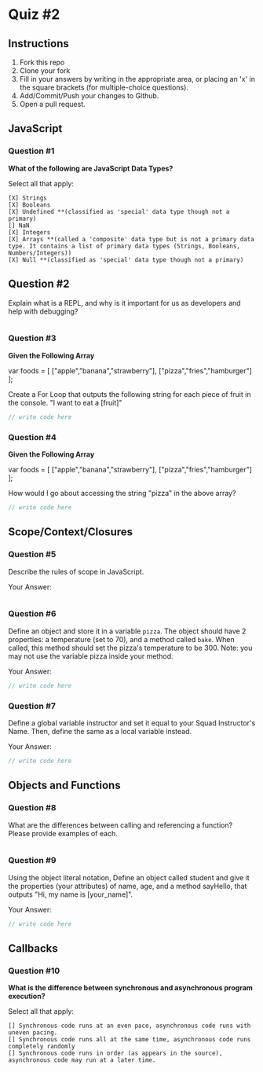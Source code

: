 # Quiz #2

## Instructions

1. Fork this repo
2. Clone your fork
3. Fill in your answers by writing in the appropriate area, or placing an 'x' in
the square brackets (for multiple-choice questions).
4. Add/Commit/Push your changes to Github.
5. Open a pull request.

## JavaScript

### Question #1

**What of the following are JavaScript Data Types?**

Select all that apply:
```
[X] Strings
[X] Booleans
[X] Undefined **(classified as 'special' data type though not a primary)
[] NaN
[X] Integers
[X] Arrays **(called a 'composite' data type but is not a primary data type. It contains a list of primary data types (Strings, Booleans, Numbers/Integers))
[X] Null **(classified as 'special' data type though not a primary)
```

## Question #2

Explain what is a REPL, and why is it important for us as developers and help with debugging?

```It stands for "read, evaluate, print, loop." It is a very cool development environment wherein you can type code and see the result in real time. Super helpful if you want to see what you are doing and if it works as you go. Made piece by piece.

```
### Question #3

**Given the Following Array**

var foods = [ ["apple","banana","strawberry"], ["pizza","fries","hamburger"] ];

Create a For Loop that outputs the following string for each piece of fruit in the console. "I want to eat a [fruit]"

```js
// write code here
```
### Question #4

**Given the Following Array**

var foods = [ ["apple","banana","strawberry"], ["pizza","fries","hamburger"] ];

How would I go about accessing the string "pizza" in the above array?

```js
// write code here
```

## Scope/Context/Closures

### Question #5

Describe the rules of scope in JavaScript.

Your Answer:
```text
```

### Question #6

Define an object and store it in a variable `pizza`. The object should have 2
properties: a temperature (set to 70), and a method called `bake`. When called,
this method should set the pizza's temperature to be 300. Note: you may not use
the variable pizza inside your method.

Your Answer:
```js
// write code here
```

### Question #7

Define a global variable instructor and set it equal to your Squad Instructor's Name. Then, define the same as a local variable instead.

Your Answer:
```js
// write code here
```

## Objects and Functions

### Question #8

What are the differences between calling and referencing a function? Please provide examples of each.

```text

```
### Question #9

Using the object literal notation, Define an object called student and give it the properties (your attributes) of name, age, and a method sayHello, that outputs "Hi, my name is [your_name]".

Your Answer:
```js
// write code here
```

## Callbacks

### Question #10

**What is the difference between synchronous and asynchronous program execution?**

Select all that apply:
```
[] Synchronous code runs at an even pace, asynchronous code runs with uneven pacing.
[] Synchronous code runs all at the same time, asynchronous code runs completely randomly
[] Synchronous code runs in order (as appears in the source), asynchronous code may run at a later time.
```
